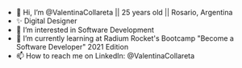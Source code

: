 - 👋 Hi, I’m @ValentinaCollareta || 25 years old || Rosario, Argentina
- ✨ Digital Designer
- 👀 I’m interested in Software Development
- 🌱 I’m currently learning at Radium Rocket's Bootcamp "Become a Software Developer" 2021 Edition
- 📫 How to reach me on LinkedIn: @ValentinaCollareta

<!---
ValentinaCollareta/ValentinaCollareta is a ✨ special ✨ repository because its `README.md` (this file) appears on your GitHub profile.
You can click the Preview link to take a look at your changes.
--->
